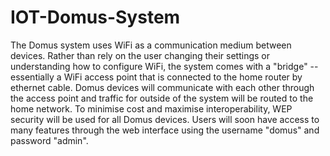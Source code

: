 # IOT-Domus-System

The Domus system uses WiFi as a communication medium between devices.
Rather than rely on the user changing their settings or understanding
how to configure WiFi, the system comes with a "bridge" -- essentially
a WiFi access point that is connected to the home router by ethernet
cable. Domus devices will communicate with each other through the access
point and traffic for outside of the system will be routed to the home
network. To minimise cost and maximise interoperability, WEP security will be
used for all Domus devices. Users will soon have access to many features through the web interface
using the username "domus" and password "admin".
